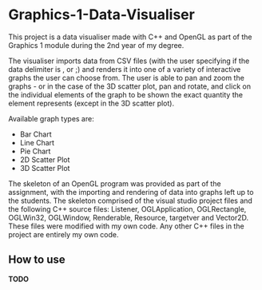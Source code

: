 # Graphics-1-Data-Visualiser
This project is a data visualiser made with C++ and OpenGL as part of the Graphics 1 module during the 2nd year of my degree.

The visualiser imports data from CSV files (with the user specifying if the data delimiter is , or ;) and renders it into one of a variety of interactive graphs the user can choose from. The user is able to pan and zoom the graphs - or in the case of the 3D scatter plot, pan and rotate, and click on the individual elements of the graph to be shown the exact quantity the element represents (except in the 3D scatter plot).

Available graph types are:
 - Bar Chart
 - Line Chart
 - Pie Chart
 - 2D Scatter Plot
 - 3D Scatter Plot
 
The skeleton of an OpenGL program was provided as part of the assignment, with the importing and rendering of data into graphs left up to the students. The skeleton comprised of the visual studio project files and the following C++ source files: Listener, OGLApplication, OGLRectangle, OGLWin32, OGLWindow, Renderable, Resource, targetver and Vector2D. These files were modified with my own code. Any other C++ files in the project are entirely my own code.

## How to use
**TODO**
